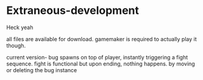 # Extraneous-development
Heck yeah

all files are available for download. gamemaker is required to actually play it though.

current version- bug spawns on top of player, instantly triggering a fight sequence. fight is functional but upon ending, nothing happens. by moving or deleting the bug instance